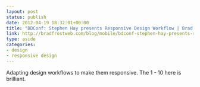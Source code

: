 ```yaml
---
layout: post
status: publish
date: 2012-04-19 18:32:01+00:00
title: "BDConf: Stephen Hay presents Responsive Design Workflow | Brad Frost Web"
link: http://bradfrostweb.com/blog/mobile/bdconf-stephen-hay-presents-responsive-design-workflow/?utm_source=feedburner&utm_medium=feed&utm_campaign=Feed:brad-frosts-blog%28BradFrostWeb%29
type: aside
categories:
- design
- responsive design
---
```

Adapting design workflows to make them responsive. The 1 - 10 here is brilliant.